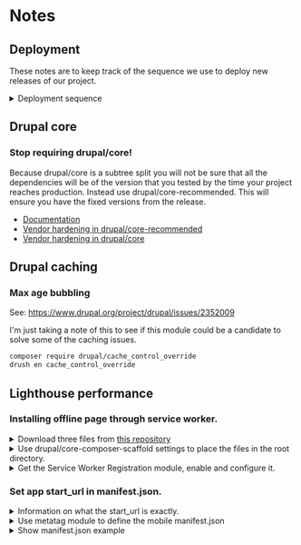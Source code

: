 # Notes

## Deployment

These notes are to keep track of the sequence we use to deploy new releases of
our project.

<details>
 <summary>Deployment sequence</summary>

```bash
# All commands below are executed within the environment
docker-compose exec prod bash

# Create release folder
mkdir -p build/dist/1.0.x
# @TODO: Download pre-production codebase
wget https://github.com/verbruggenalex/appointment/releases/download/1.0.x/dist.tar.gz
# Extract pre-production codebase
tar -zxf dist.tar.gz build/dist/1.0.x
# Symlink pre-production codebase
ln -sfn dist/1.0.x/ build/pre-production

# @TODO: Make website readonly?
drush @prod something
# Dump production database (caches might not be needed?)
drush @prod sql-dump --result-file=../../../pre-production/dump.sql
# Make sure we have a new database ready.
drush @pre-prod sql-create -y
# Import the production database into pre-production.
drush @pre-prod sqlc < build/pre-production/dump.sql

# Deployment sequence
drush @pre-prod cache:rebuild
drush @pre-prod updatedb -y --no-post-updates
drush @pre-prod config:import -y
drush @pre-prod updatedb -y --post-updates
drush @pre-prod cache:rebuild
drush @pre-prod status

# Change symlinks of environments (if pre-production got accepted)
ln -sfn dist/1.0.x/ build/production
ln -sfn dist/1.0.(x-1)/ build/post-production
# Remove symlink to older environment
rm build/pre-production
# @TODO: Maybe perform some cleanup actions so we dont get clutter on the
# environments.
```
</details>

## Drupal core

### Stop requiring drupal/core!

Because drupal/core is a subtree split you will not be sure that all the
dependencies will be of the version that you tested by the time your project
reaches production. Instead use drupal/core-recommended. This will ensure you
have the fixed versions from the release.

 * [Documentation](https://www.drupal.org/docs/develop/using-composer/using-composer-to-install-drupal-and-manage-dependencies)
 * [Vendor hardening in drupal/core-recommended](https://github.com/drupal/core-recommended/blob/8.9.10//composer.json#L4)
 * [Vendor hardening in drupal/core](https://github.com/drupal/drupal/blob/8.9.10/composer.json#L15)

## Drupal caching

### Max age bubbling

See: https://www.drupal.org/project/drupal/issues/2352009

I'm just taking a note of this to see if this module could be a candidate to
solve some of the caching issues.

```bash
composer require drupal/cache_control_override
drush en cache_control_override
```

## Lighthouse performance

### Installing offline page through service worker.


<details>
 <summary>Download three files from <a href="https://github.com/GoogleChrome/samples/tree/gh-pages/service-worker/custom-offline-page">this repository</a></summary>

```bash
mkdir lib/offline
cd lib/offline
wget https://raw.githubusercontent.com/GoogleChrome/samples/gh-pages/service-worker/custom-offline-page/manifest.json
wget https://raw.githubusercontent.com/GoogleChrome/samples/gh-pages/service-worker/custom-offline-page/offline.html
wget https://raw.githubusercontent.com/GoogleChrome/samples/gh-pages/service-worker/custom-offline-page/service-worker.js
```
</details>

<details>
 <summary>Use drupal/core-composer-scaffold settings to place the files in the root directory.</summary>

```json
    "extra": {
        "drupal-scaffold": {
file-mapping": {
    [web-root]/manifest.json": "lib/offline/manifest.json",
    [web-root]/offline.html": "lib/offline/offline.html",
    [web-root]/service-worker.js": "lib/offline/service-worker.js"
            }
        }
    }
```
</details>

<details>
 <summary>Get the Service Worker Registration module, enable and configure it.</summary>

```bash
composer require drupal/sw_register
drush en sw_register -y
drush php:eval "Drupal::configFactory()->getEditable('sw_register.settings')->set('service_worker_js_script_path', 'service-worker.js')->save(TRUE);"
drush cex
```
</details>


### Set app start_url in manifest.json.

<details>
 <summary>Information on what the start_url is exactly.</summary>
<p>The start_url is required and tells the browser where your application should
start when it is launched, and prevents the app from starting on whatever page
the user was on when they added your app to their home screen. Your start_url
should direct the user straight into your app, rather than a product landing
page. Think about what the user will want to do once they open your app, and
place them there.</p>
</details>

<details>
 <summary>Use metatag module to define the mobile manifest.json</summary>

We will use https://www.drupal.org/project/metatag to set the tag on the page.

Important: core might be including this functionality.
See: https://www.drupal.org/project/drupal/issues/2698127

```bash
composer require drupal/metatag
drush en metatag_mobile -y
drush php:eval "Drupal::configFactory()->getEditable('metatag.metatag_defaults.global')->set('tags.web_manifest', 'manifest.json')->save(TRUE);"
drush php:eval "Drupal::configFactory()->getEditable('metatag.metatag_defaults.global')->set('tags.theme_color', '#FFFFFF')->save(TRUE);"
drush cex
```
</details>

<details>
 <summary>Show manifest.json example</summary>

More information on the manifest can be found here: https://w3c.github.io/manifest/


```json
{
  "lang": "en",
  "dir": "ltr",
  "name": "Open Appointment",
  "short_name": "Open Appoint",
  "icons": [
    {
      "src": "themes/custom/bbc/icon-128.png",
      "sizes": "128x128"
    }
  ],
  "start_url": "/",
  "display": "browser",
  "orientation": "portrait",
  "theme_color": "#ffffff",
  "background_color": "#ffffff"
}
```
</details>
